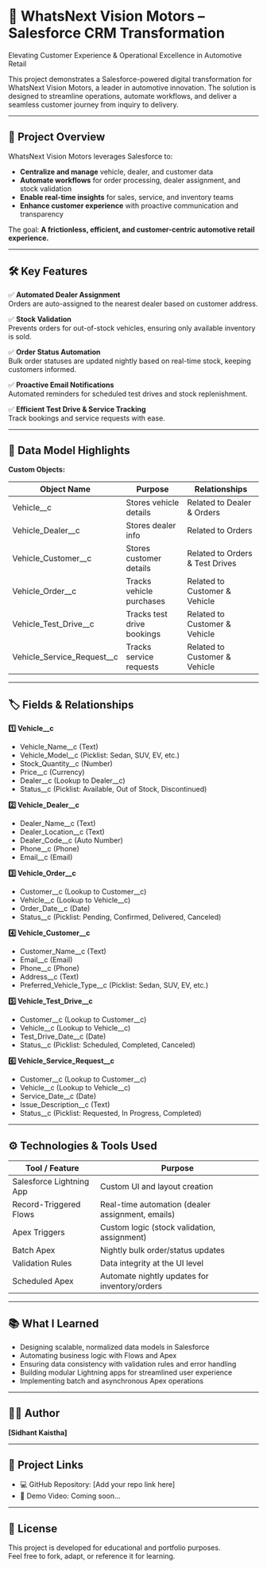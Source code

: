 # 🚗 WhatsNext Vision Motors – Salesforce CRM Transformation

Elevating Customer Experience & Operational Excellence in Automotive Retail

This project demonstrates a Salesforce-powered digital transformation for WhatsNext Vision Motors, a leader in automotive innovation. The solution is designed to streamline operations, automate workflows, and deliver a seamless customer journey from inquiry to delivery.

---

## 🚀 Project Overview

WhatsNext Vision Motors leverages Salesforce to:

- **Centralize and manage** vehicle, dealer, and customer data
- **Automate workflows** for order processing, dealer assignment, and stock validation
- **Enable real-time insights** for sales, service, and inventory teams
- **Enhance customer experience** with proactive communication and transparency

The goal: **A frictionless, efficient, and customer-centric automotive retail experience.**

---

## 🛠️ Key Features

✅ **Automated Dealer Assignment**  
Orders are auto-assigned to the nearest dealer based on customer address.

✅ **Stock Validation**  
Prevents orders for out-of-stock vehicles, ensuring only available inventory is sold.

✅ **Order Status Automation**  
Bulk order statuses are updated nightly based on real-time stock, keeping customers informed.

✅ **Proactive Email Notifications**  
Automated reminders for scheduled test drives and stock replenishment.

✅ **Efficient Test Drive & Service Tracking**  
Track bookings and service requests with ease.

---

## 📐 Data Model Highlights

**Custom Objects:**

| Object Name                  | Purpose                        | Relationships                        |
|------------------------------|--------------------------------|--------------------------------------|
| Vehicle__c                   | Stores vehicle details         | Related to Dealer & Orders           |
| Vehicle_Dealer__c            | Stores dealer info             | Related to Orders                    |
| Vehicle_Customer__c          | Stores customer details        | Related to Orders & Test Drives      |
| Vehicle_Order__c             | Tracks vehicle purchases       | Related to Customer & Vehicle        |
| Vehicle_Test_Drive__c        | Tracks test drive bookings     | Related to Customer & Vehicle        |
| Vehicle_Service_Request__c   | Tracks service requests        | Related to Customer & Vehicle        |

---

## 🏷️ Fields & Relationships

**1️⃣ Vehicle__c**
- Vehicle_Name__c (Text)
- Vehicle_Model__c (Picklist: Sedan, SUV, EV, etc.)
- Stock_Quantity__c (Number)
- Price__c (Currency)
- Dealer__c (Lookup to Dealer__c)
- Status__c (Picklist: Available, Out of Stock, Discontinued)

**2️⃣ Vehicle_Dealer__c**
- Dealer_Name__c (Text)
- Dealer_Location__c (Text)
- Dealer_Code__c (Auto Number)
- Phone__c (Phone)
- Email__c (Email)

**3️⃣ Vehicle_Order__c**
- Customer__c (Lookup to Customer__c)
- Vehicle__c (Lookup to Vehicle__c)
- Order_Date__c (Date)
- Status__c (Picklist: Pending, Confirmed, Delivered, Canceled)

**4️⃣ Vehicle_Customer__c**
- Customer_Name__c (Text)
- Email__c (Email)
- Phone__c (Phone)
- Address__c (Text)
- Preferred_Vehicle_Type__c (Picklist: Sedan, SUV, EV, etc.)

**5️⃣ Vehicle_Test_Drive__c**
- Customer__c (Lookup to Customer__c)
- Vehicle__c (Lookup to Vehicle__c)
- Test_Drive_Date__c (Date)
- Status__c (Picklist: Scheduled, Completed, Canceled)

**6️⃣ Vehicle_Service_Request__c**
- Customer__c (Lookup to Customer__c)
- Vehicle__c (Lookup to Vehicle__c)
- Service_Date__c (Date)
- Issue_Description__c (Text)
- Status__c (Picklist: Requested, In Progress, Completed)

---

## ⚙️ Technologies & Tools Used

| Tool / Feature            | Purpose                                         |
|---------------------------|-------------------------------------------------|
| Salesforce Lightning App  | Custom UI and layout creation                   |
| Record-Triggered Flows    | Real-time automation (dealer assignment, emails) |
| Apex Triggers             | Custom logic (stock validation, assignment)     |
| Batch Apex                | Nightly bulk order/status updates               |
| Validation Rules          | Data integrity at the UI level                  |
| Scheduled Apex            | Automate nightly updates for inventory/orders   |

---

## 📚 What I Learned

- Designing scalable, normalized data models in Salesforce
- Automating business logic with Flows and Apex
- Ensuring data consistency with validation rules and error handling
- Building modular Lightning apps for streamlined user experience
- Implementing batch and asynchronous Apex operations

---

## 👨‍💻 Author

**[Sidhant Kaistha]**

---

## 🔗 Project Links

- 💻 GitHub Repository: [Add your repo link here]
- 🎥 Demo Video: Coming soon...

---

## 📄 License

This project is developed for educational and portfolio purposes.  
Feel free to fork, adapt, or reference it for learning.
